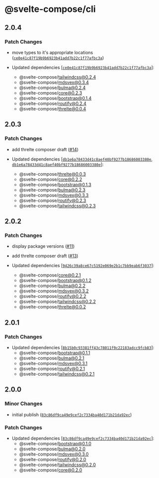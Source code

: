 # @svelte-compose/cli

## 2.0.4

### Patch Changes

- move types to it's appropriate locations ([`ce0e41c87f19b9b6923b41add7b22c1f77afbc3a`](https://github.com/svelte-compose/svelte-compose/commit/ce0e41c87f19b9b6923b41add7b22c1f77afbc3a))

- Updated dependencies [[`ce0e41c87f19b9b6923b41add7b22c1f77afbc3a`](https://github.com/svelte-compose/svelte-compose/commit/ce0e41c87f19b9b6923b41add7b22c1f77afbc3a)]:
  - @svelte-compose/tailwindcss@0.2.4
  - @svelte-compose/mdsvex@0.3.4
  - @svelte-compose/bulma@0.2.4
  - @svelte-compose/core@0.2.3
  - @svelte-compose/bootstrap@0.1.4
  - @svelte-compose/routify@0.2.4
  - @svelte-compose/threlte@0.0.4

## 2.0.3

### Patch Changes

- add threlte composer draft ([#14](https://github.com/svelte-compose/svelte-compose/pull/14))

- Updated dependencies [[`db1e6a78433d41c8aef40bf9277b18686003380e`](https://github.com/svelte-compose/svelte-compose/commit/db1e6a78433d41c8aef40bf9277b18686003380e), [`db1e6a78433d41c8aef40bf9277b18686003380e`](https://github.com/svelte-compose/svelte-compose/commit/db1e6a78433d41c8aef40bf9277b18686003380e)]:
  - @svelte-compose/threlte@0.0.3
  - @svelte-compose/core@0.2.2
  - @svelte-compose/bootstrap@0.1.3
  - @svelte-compose/bulma@0.2.3
  - @svelte-compose/mdsvex@0.3.3
  - @svelte-compose/routify@0.2.3
  - @svelte-compose/tailwindcss@0.2.3

## 2.0.2

### Patch Changes

- display package versions ([#11](https://github.com/svelte-compose/svelte-compose/pull/11))

- add threlte composer draft ([#13](https://github.com/svelte-compose/svelte-compose/pull/13))

- Updated dependencies [[`9426c39a8ce67c5192e069e2b1c7bb9eab6f3037`](https://github.com/svelte-compose/svelte-compose/commit/9426c39a8ce67c5192e069e2b1c7bb9eab6f3037)]:
  - @svelte-compose/core@0.2.1
  - @svelte-compose/bootstrap@0.1.2
  - @svelte-compose/bulma@0.2.2
  - @svelte-compose/mdsvex@0.3.2
  - @svelte-compose/routify@0.2.2
  - @svelte-compose/tailwindcss@0.2.2
  - @svelte-compose/threlte@0.0.2

## 2.0.1

### Patch Changes

- Updated dependencies [[`8b15b0c93381ff43c78011f9c22183adcc9fcb83`](https://github.com/svelte-compose/svelte-compose/commit/8b15b0c93381ff43c78011f9c22183adcc9fcb83)]:
  - @svelte-compose/bootstrap@0.1.1
  - @svelte-compose/bulma@0.2.1
  - @svelte-compose/mdsvex@0.3.1
  - @svelte-compose/routify@0.2.1
  - @svelte-compose/tailwindcss@0.2.1

## 2.0.0

### Minor Changes

- initial publish ([`83c86df9ca49e9cef2c7334ba40d171b21da92ec`](https://github.com/svelte-compose/svelte-compose/commit/83c86df9ca49e9cef2c7334ba40d171b21da92ec))

### Patch Changes

- Updated dependencies [[`83c86df9ca49e9cef2c7334ba40d171b21da92ec`](https://github.com/svelte-compose/svelte-compose/commit/83c86df9ca49e9cef2c7334ba40d171b21da92ec)]:
  - @svelte-compose/bootstrap@0.1.0
  - @svelte-compose/bulma@0.2.0
  - @svelte-compose/mdsvex@0.3.0
  - @svelte-compose/routify@0.2.0
  - @svelte-compose/tailwindcss@0.2.0
  - @svelte-compose/core@0.2.0
